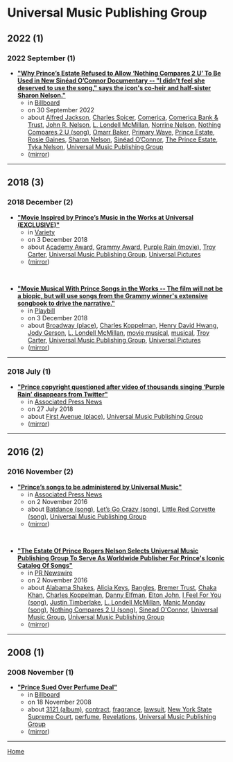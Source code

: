 # Universal Music Publishing Group

## 2022 (1)

### 2022 September (1)

 - [**"Why Prince’s Estate Refused to Allow ‘Nothing Compares 2 U’ To Be Used in New Sinéad O’Connor Documentary -- "I didn't feel she deserved to use the song," says the icon's co-heir and half-sister Sharon Nelson."**](https://www.billboard.com/pro/prince-sinead-o-connor-documentary-nothing-compares-2-u/)
    - in [Billboard](../../publications/a-e/billboard/index.md)
    - on 30 September 2022
    - about [Alfred Jackson](../../topics/alfred-jackson/index.md), [Charles Spicer](../../topics/charles-spicer/index.md), [Comerica](../../topics/comerica/index.md), [Comerica Bank & Trust](../../topics/comerica-bank-trust/index.md), [John R. Nelson](../../topics/john-r-nelson/index.md), [L. Londell McMillan](../../topics/l-londell-mcmillan/index.md), [Norrine Nelson](../../topics/norrine-nelson/index.md), [Nothing Compares 2 U (song)](../../topics/song/nothing-compares-2-u/index.md), [Omarr Baker](../../topics/omarr-baker/index.md), [Primary Wave](../../topics/primary-wave/index.md), [Prince Estate](../../topics/prince-estate/index.md), [Rosie Gaines](../../topics/rosie-gaines/index.md), [Sharon Nelson](../../topics/sharon-nelson/index.md), [Sinéad O’Connor](../../topics/sin-ad-o-connor/index.md), [The Prince Estate](../../topics/the-prince-estate/index.md), [Tyka Nelson](../../topics/tyka-nelson/index.md), [Universal Music Publishing Group](../../topics/universal-music-publishing-group/index.md)
    - ([mirror](https://web.archive.org/web/*/https://www.billboard.com/pro/prince-sinead-o-connor-documentary-nothing-compares-2-u/))

----

## 2018 (3)

### 2018 December (2)

 - [**"Movie Inspired by Prince’s Music in the Works at Universal (EXCLUSIVE)"**](https://variety.com/2018/film/news/universal-original-movie-inspired-by-princes-music-1203067739/)
    - in [Variety](../../publications/u-z/variety/index.md)
    - on 3 December 2018
    - about [Academy Award](../../topics/academy-award/index.md), [Grammy Award](../../topics/grammy-award/index.md), [Purple Rain (movie)](../../topics/movie/purple-rain/index.md), [Troy Carter](../../topics/troy-carter/index.md), [Universal Music Publishing Group](../../topics/universal-music-publishing-group/index.md), [Universal Pictures](../../topics/universal-pictures/index.md)
    - ([mirror](https://web.archive.org/web/*/https://variety.com/2018/film/news/universal-original-movie-inspired-by-princes-music-1203067739/))

<br />

 - [**"Movie Musical With Prince Songs in the Works -- The film will not be a biopic, but will use songs from the Grammy winner's extensive songbook to drive the narrative."**](https://playbill.com/article/movie-musical-with-prince-songs-in-the-works)
    - in [Playbill](../../publications/p-t/playbill/index.md)
    - on 3 December 2018
    - about [Broadway (place)](../../topics/place/broadway/index.md), [Charles Koppelman](../../topics/charles-koppelman/index.md), [Henry David Hwang](../../topics/henry-david-hwang/index.md), [Jody Gerson](../../topics/jody-gerson/index.md), [L. Londell McMillan](../../topics/l-londell-mcmillan/index.md), [movie musical](../../topics/movie-musical/index.md), [musical](../../topics/musical/index.md), [Troy Carter](../../topics/troy-carter/index.md), [Universal Music Publishing Group](../../topics/universal-music-publishing-group/index.md), [Universal Pictures](../../topics/universal-pictures/index.md)
    - ([mirror](https://web.archive.org/web/*/https://playbill.com/article/movie-musical-with-prince-songs-in-the-works))

----

### 2018 July (1)

 - [**"Prince copyright questioned after video of thousands singing ‘Purple Rain’ disappears from Twitter"**](https://apnews.com/c52f351aaba2d3209d673f7d64873d04)
    - in [Associated Press News](../../publications/a-e/associated-press-news/index.md)
    - on 27 July 2018
    - about [First Avenue (place)](../../topics/place/first-avenue/index.md), [Universal Music Publishing Group](../../topics/universal-music-publishing-group/index.md)
    - ([mirror](https://web.archive.org/web/*/https://apnews.com/c52f351aaba2d3209d673f7d64873d04))

----

## 2016 (2)

### 2016 November (2)

 - [**"Prince’s songs to be administered by Universal Music"**](https://apnews.com/6bbb6f003373473794c6e97dd692189e)
    - in [Associated Press News](../../publications/a-e/associated-press-news/index.md)
    - on 2 November 2016
    - about [Batdance (song)](../../topics/song/batdance/index.md), [Let’s Go Crazy (song)](../../topics/song/let-s-go-crazy/index.md), [Little Red Corvette (song)](../../topics/song/little-red-corvette/index.md), [Universal Music Publishing Group](../../topics/universal-music-publishing-group/index.md)
    - ([mirror](https://web.archive.org/web/*/https://apnews.com/6bbb6f003373473794c6e97dd692189e))

<br />

 - [**"The Estate Of Prince Rogers Nelson Selects Universal Music Publishing Group To Serve As Worldwide Publisher For Prince's Iconic Catalog Of Songs"**](https://www.prnewswire.com/news-releases/the-estate-of-prince-rogers-nelson-selects-universal-music-publishing-group-to-serve-as-worldwide-publisher-for-princes-iconic-catalog-of-songs-300356320.html)
    - in [PR Newswire](../../publications/p-t/pr-newswire/index.md)
    - on 2 November 2016
    - about [Alabama Shakes](../../topics/alabama-shakes/index.md), [Alicia Keys](../../topics/alicia-keys/index.md), [Bangles](../../topics/bangles/index.md), [Bremer Trust](../../topics/bremer-trust/index.md), [Chaka Khan](../../topics/chaka-khan/index.md), [Charles Koppelman](../../topics/charles-koppelman/index.md), [Danny Elfman](../../topics/danny-elfman/index.md), [Elton John](../../topics/elton-john/index.md), [I Feel For You (song)](../../topics/song/i-feel-for-you/index.md), [Justin Timberlake](../../topics/justin-timberlake/index.md), [L. Londell McMillan](../../topics/l-londell-mcmillan/index.md), [Manic Monday (song)](../../topics/song/manic-monday/index.md), [Nothing Compares 2 U (song)](../../topics/song/nothing-compares-2-u/index.md), [Sinead O'Connor](../../topics/sinead-o-connor/index.md), [Universal Music Group](../../topics/universal-music-group/index.md), [Universal Music Publishing Group](../../topics/universal-music-publishing-group/index.md)
    - ([mirror](https://web.archive.org/web/*/https://www.prnewswire.com/news-releases/the-estate-of-prince-rogers-nelson-selects-universal-music-publishing-group-to-serve-as-worldwide-publisher-for-princes-iconic-catalog-of-songs-300356320.html))

----

## 2008 (1)

### 2008 November (1)

 - [**"Prince Sued Over Perfume Deal"**](https://www.billboard.com/articles/business/266253/prince-sued-over-perfume-deal)
    - in [Billboard](../../publications/a-e/billboard/index.md)
    - on 18 November 2008
    - about [3121 (album)](../../topics/album/3121/index.md), [contract](../../topics/contract/index.md), [fragrance](../../topics/fragrance/index.md), [lawsuit](../../topics/lawsuit/index.md), [New York State Supreme Court](../../topics/new-york-state-supreme-court/index.md), [perfume](../../topics/perfume/index.md), [Revelations](../../topics/revelations/index.md), [Universal Music Publishing Group](../../topics/universal-music-publishing-group/index.md)
    - ([mirror](https://web.archive.org/web/*/https://www.billboard.com/articles/business/266253/prince-sued-over-perfume-deal))

----

[Home](../index.md)
